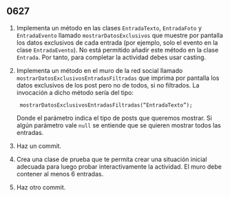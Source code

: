 ## 0627

1. Implementa un método en las clases `EntradaTexto`, `EntradaFoto` y `EntradaEvento` llamado `mostrarDatosExclusivos` que muestre por pantalla los datos exclusivos de cada entrada (por ejemplo, solo el evento en la clase `EntradaEvento`). No está permitido añadir este método en la clase `Entrada`. Por tanto, para completar la actividad debes usar casting.

2. Implementa un método en el muro de la red social llamado `mostrarDatosExclusivosEntradasFiltradas` que imprima por pantalla los datos exclusivos de los post pero no de todos, si no filtrados.  La invocación a dicho método sería del tipo:

        mostrarDatosExclusivosEntradasFiltradas(“EntradaTexto”);


    Donde el parámetro indica el tipo de posts que queremos mostrar. Si algún parámetro vale `null` se entiende que se quieren mostrar todos las entradas.

5. Haz un commit.

5. Crea una clase de prueba que te permita crear una situación inicial adecuada para luego probar interactivamente la actividad. El muro debe contener al menos 6 entradas.

7. Haz otro commit.
